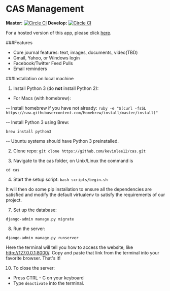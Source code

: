 CAS Management
===
**Master:** [![Circle CI](https://circleci.com/gh/kevinlee12/cas/tree/master.svg?style=svg&circle-token=7ab59457d9addb7061444ef82decb692c3b06521)](https://circleci.com/gh/kevinlee12/cas/tree/master)
**Develop:**
[![Circle CI](https://circleci.com/gh/kevinlee12/cas/tree/develop.svg?style=svg&circle-token=7ab59457d9addb7061444ef82decb692c3b06521)](https://circleci.com/gh/kevinlee12/cas/tree/develop)

For a hosted version of this app, please click [here](http://cas-codestig.rhcloud.com).

###Features

- Core journal features: text, images, documents, video(TBD)
- Gmail, Yahoo, or Windows login
- Facebook/Twitter Feed Pulls
- Email reminders

###Installation on local machine

1. Install Python 3 (do **not** install Python 2):

 - For Macs (with homebrew):

 -- Install homebrew if you have not already:
 `ruby -e "$(curl -fsSL https://raw.githubusercontent.com/Homebrew/install/master/install)"`

 -- Install Python 3 using Brew:

 `brew install python3`

 -- Ubuntu systems should have Python 3 preinstalled.

2. Clone repo:
 `git clone https://github.com/kevinlee12/cas.git`

3. Navigate to the cas folder, on Unix/Linux the command is

 `cd cas`

4. Start the setup script:
 `bash scripts/begin.sh`

 It will then do some pip installation to ensure all the dependencies are satisfied and modify the default virtualenv to satisfy the requirements of our project.

7. Set up the database:

 `django-admin manage.py migrate`

8. Run the server:

 `django-admin manage.py runserver`

 Here the terminal will tell you how to access the website, like http://127.0.0.1:8000/. Copy and paste that link from the terminal into your favorite browser. That's it!

10. To close the server:
 - Press CTRL - C on your keyboard
 - Type `deactivate` into the terminal.
